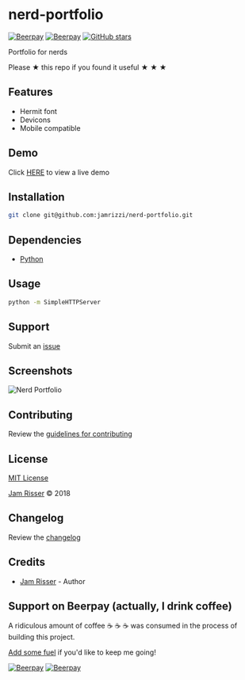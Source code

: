 # nerd-portfolio

[![Beerpay](https://beerpay.io/jamrizzi/nerd-portfolio/badge.svg?style=beer-square)](https://beerpay.io/jamrizzi/nerd-portfolio)
[![Beerpay](https://beerpay.io/jamrizzi/nerd-portfolio/make-wish.svg?style=flat-square)](https://beerpay.io/jamrizzi/nerd-portfolio?focus=wish)
[![GitHub stars](https://img.shields.io/github/stars/jamrizzi/nerd-portfolio.svg?style=social&label=Stars)](https://github.com/jamrizzi/nerd-portfolio)

Portfolio for nerds

Please &#9733; this repo if you found it useful &#9733; &#9733; &#9733;


## Features

* Hermit font
* Devicons
* Mobile compatible


## Demo

Click [HERE](https://jamrizzi.github.io/nerd-portfolio) to view a live demo


## Installation

```sh
git clone git@github.com:jamrizzi/nerd-portfolio.git
```


## Dependencies

* [Python](https://www.python.org)


## Usage

```sh
python -m SimpleHTTPServer
```


## Support

Submit an [issue](https://github.com/jamrizzi/nerd-portfolio/issues/new)


## Screenshots

![Nerd Portfolio](https://user-images.githubusercontent.com/6234038/37148826-1870ecb6-22cc-11e8-9492-10fb463f1536.jpg)


## Contributing

Review the [guidelines for contributing](https://github.com/jamrizzi/nerd-portfolio/blob/master/CONTRIBUTING.md)


## License

[MIT License](https://github.com/jamrizzi/nerd-portfolio/blob/master/LICENSE)

[Jam Risser](https://jam.jamrizzi.com) &copy; 2018


## Changelog

Review the [changelog](https://github.com/jamrizzi/nerd-portfolio/blob/master/CHANGELOG.md)


## Credits

* [Jam Risser](https://jam.jamrizzi.com) - Author


## Support on Beerpay (actually, I drink coffee)

A ridiculous amount of coffee :coffee: :coffee: :coffee: was consumed in the process of building this project.

[Add some fuel](https://beerpay.io/jamrizzi/nerd-portfolio) if you'd like to keep me going!

[![Beerpay](https://beerpay.io/jamrizzi/nerd-portfolio/badge.svg?style=beer-square)](https://beerpay.io/jamrizzi/nerd-portfolio)
[![Beerpay](https://beerpay.io/jamrizzi/nerd-portfolio/make-wish.svg?style=flat-square)](https://beerpay.io/jamrizzi/nerd-portfolio?focus=wish)
